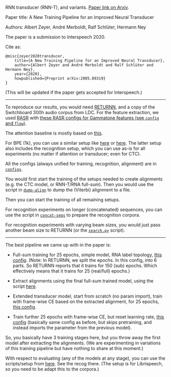 RNN transducer (RNN-T), and variants.
[Paper link on Arxiv](https://arxiv.org/abs/2005.09319).

Paper title: A New Training Pipeline for an Improved Neural Transducer

Authors: Albert Zeyer, André Merboldt, Ralf Schlüter, Hermann Ney

The paper is a submission to Interspeech 2020.

Cite as:
```
@misc{zeyer2020transducer,
    title={A New Training Pipeline for an Improved Neural Transducer},
    author={Albert Zeyer and André Merboldt and Ralf Schlüter and Hermann Ney},
    year={2020},
    howpublished={Preprint arXiv:2005.09319}
}
```
(This will be updated if the paper gets accepted for Interspeech.)

---

To reproduce our results, you would need
[RETURNN](https://github.com/rwth-i6/returnn),
and a copy of the Switchboard 300h audio corpus from LDC.
For the feature extraction,
we used [RASR](https://www-i6.informatik.rwth-aachen.de/rwth-asr/)
with [these RASR configs for Gammatone features (see `config` and `flow`)](https://github.com/rwth-i6/returnn-experiments/tree/master/2016-lstm-paper/switchboard).

The attention baseline is mostly based on [this](https://github.com/rwth-i6/returnn-experiments/tree/master/2019-asr-e2e-trafo-vs-lstm/switchboard).

For BPE (1k), you can use a similar setup like
[here](https://github.com/rwth-i6/returnn-experiments/tree/master/2019-asr-e2e-trafo-vs-lstm/tedlium2/full-setup)
or [here](https://github.com/rwth-i6/returnn-experiments/tree/master/2018-asr-attention/librispeech/full-setup-attention).
The latter setup also includes the recognition setup,
which you can use as-is for all experiments (no matter if attention or transducer; even for CTC).

All the configs (always unified for training, recognition, alignment) are in [`configs`](configs).

You would first start the training of the setups needed to create alignments (e.g. the CTC model, or RNN-T/RNA full-sum).
Then you would use the script in [`dump-align`](dump-align)
to dump the (Viterbi) alignment to a file.

Then you can start the training of all remaining setups.

For recognition experiments on longer (concatenated) sequences,
you can use the script in [`concat-seqs`](concat-seqs) to prepare the recognition corpora.

For recognition experiments with varying beam sizes,
you would just pass another beam size to RETURNN
(or the [`search.py`](https://github.com/rwth-i6/returnn-experiments/blob/master/2018-asr-attention/librispeech/full-setup-attention/tools/search.py) script).

---

The best pipeline we came up with in the paper is:

* Full-sum training for 25 epochs, simple model, RNA label topology, [this config](https://github.com/rwth-i6/returnn-experiments/blob/master/2020-rnn-transducer/configs/rna-tf2.blank0.enc6l-grow2l.scratch-lm.rdrop02.lm1-1024.attwb5-drop02.l2_1e_4.mlr50.config).
  (Note: In RETURNN, we split the epochs. In this config, into 6 parts. So RETURNN reports that it trains for 150 (sub) epochs. Which effectively means that it trains for 25 (real/full) epochs.)

* Extract alignments using the final full-sum trained model, using the script [here](https://github.com/rwth-i6/returnn-experiments/tree/master/2020-rnn-transducer/dump-align).

* Extended transducer model, start from scratch (no param import), train with frame-wise CE based on the extracted alignment, for 25 epochs, [this config](https://github.com/rwth-i6/returnn-experiments/blob/master/2020-rnn-transducer/configs/rna3c-lm4a.convtrain.switchout6.l2a_1e_4.nohdf.encbottle256.attwb5_am.dec1la-n128.decdrop03.decwdrop03.pretrain_less2_rep6.mlr50.emit2.fl2.fixmask.rna-align-blank0-scratch-swap.encctc.devtrain.config).
* Train further 25 epochs with frame-wise CE, but reset learning rate, [this config](https://github.com/rwth-i6/returnn-experiments/blob/master/2020-rnn-transducer/configs/rna3c-lm4a.convtrain.switchout6.l2a_1e_4.nohdf.encbottle256.attwb5_am.dec1la-n128.decdrop03.decwdrop03.pretrain_less2_rep6.mlr50.emit2.fl2.fixmask.rna-align-blank0-scratch-swap.encctc.devtrain.retrain1.config) (basically same config as before, but skips pretraining, and instead imports the parameter from the previous model).

So, you basically have 3 training stages here, but you throw away the first model after extracting the alignments.
(We are experimenting in variations of this training pipeline but have nothing to share at this moment.)

With respect to evaluating (any of the models at any stage), you can use the scripts/setup from [here](https://github.com/rwth-i6/returnn-experiments/tree/master/2018-asr-attention/librispeech/full-setup-attention). See the recog there. (The setup is for Librispeech, so you need to be adapt this to the corpora.)
